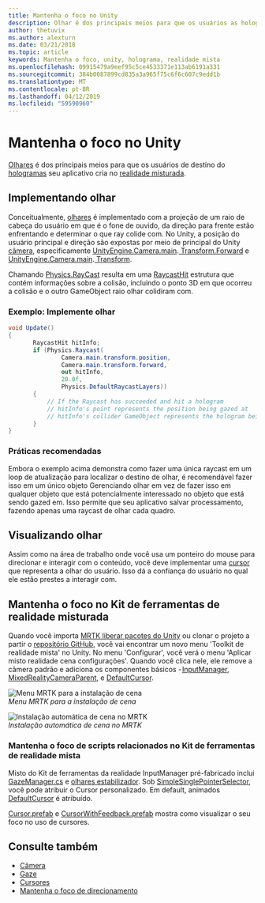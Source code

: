 ```yaml
---
title: Mantenha o foco no Unity
description: Olhar é dos principais meios para que os usuários as hologramas que seu aplicativo cria na realidade mista de destino.
author: thetuvix
ms.author: alexturn
ms.date: 03/21/2018
ms.topic: article
keywords: Mantenha o foco, unity, holograma, realidade mista
ms.openlocfilehash: 09915479a9eef95c5ce4533371e113ab6191a331
ms.sourcegitcommit: 384b0087899cd835a3a965f75c6f6c607c9edd1b
ms.translationtype: MT
ms.contentlocale: pt-BR
ms.lasthandoff: 04/12/2019
ms.locfileid: "59590960"
---
```

# <a name="gaze-in-unity"></a>Mantenha o foco no Unity

[Olhares](gaze.md) é dos principais meios para que os usuários de destino do [hologramas](hologram.md) seu aplicativo cria no [realidade misturada](mixed-reality.md).

## <a name="implementing-gaze"></a>Implementando olhar

Conceitualmente, [olhares](gaze.md) é implementado com a projeção de um raio de cabeça do usuário em que é o fone de ouvido, da direção para frente estão enfrentando e determinar o que ray colide com. No Unity, a posição do usuário principal e direção são expostas por meio de principal do Unity [câmera](camera-in-unity.md), especificamente [UnityEngine.Camera.main](http://docs.unity3d.com/ScriptReference/Camera-main.html).[ Transform.Forward](http://docs.unity3d.com/ScriptReference/Transform-forward.html) e [UnityEngine.Camera.main](http://docs.unity3d.com/ScriptReference/Camera-main.html).[ Transform](http://docs.unity3d.com/ScriptReference/Transform-position.html).

Chamando [Physics.RayCast](http://docs.unity3d.com/ScriptReference/Physics.Raycast.html) resulta em uma [RaycastHit](http://docs.unity3d.com/ScriptReference/RaycastHit.html) estrutura que contém informações sobre a colisão, incluindo o ponto 3D em que ocorreu a colisão e o outro GameObject raio olhar colidiram com.

### <a name="example-implement-gaze"></a>Exemplo: Implemente olhar

```cs
void Update()
{
       RaycastHit hitInfo;
       if (Physics.Raycast(
               Camera.main.transform.position,
               Camera.main.transform.forward,
               out hitInfo,
               20.0f,
               Physics.DefaultRaycastLayers))
       {
           // If the Raycast has succeeded and hit a hologram
           // hitInfo's point represents the position being gazed at
           // hitInfo's collider GameObject represents the hologram being gazed at
       }
}
```

### <a name="best-practices"></a>Práticas recomendadas

Embora o exemplo acima demonstra como fazer uma única raycast em um loop de atualização para localizar o destino de olhar, é recomendável fazer isso em um único objeto Gerenciando olhar em vez de fazer isso em qualquer objeto que está potencialmente interessado no objeto que está sendo gazed em. Isso permite que seu aplicativo salvar processamento, fazendo apenas uma raycast de olhar cada quadro.

## <a name="visualizing-gaze"></a>Visualizando olhar

Assim como na área de trabalho onde você usa um ponteiro do mouse para direcionar e interagir com o conteúdo, você deve implementar uma [cursor](cursors.md) que representa a olhar do usuário. Isso dá a confiança do usuário no qual ele estão prestes a interagir com.

## <a name="gaze-in-mixed-reality-toolkit"></a>Mantenha o foco no Kit de ferramentas de realidade misturada
Quando você importa [MRTK liberar pacotes do Unity](https://github.com/Microsoft/MixedRealityToolkit-Unity/releases) ou clonar o projeto a partir o [repositório GitHub](https://github.com/Microsoft/MixedRealityToolkit-Unity), você vai encontrar um novo menu 'Toolkit de realidade mista' no Unity. No menu 'Configurar', você verá o menu 'Aplicar misto realidade cena configurações'. Quando você clica nele, ele remove a câmera padrão e adiciona os componentes básicos - [InputManager](https://github.com/Microsoft/MixedRealityToolkit-Unity/blob/htk_release/Assets/HoloToolkit/Input/Prefabs/InputManager.prefab), [MixedRealityCameraParent](https://github.com/Microsoft/MixedRealityToolkit-Unity/blob/htk_release/Assets/HoloToolkit/Input/Prefabs/MixedRealityCameraParent.prefab), e [DefaultCursor](https://github.com/Microsoft/MixedRealityToolkit-Unity/blob/htk_release/Assets/HoloToolkit/Input/Prefabs/Cursor/DefaultCursor.prefab).

![Menu MRTK para a instalação de cena](images/MRTK_Input_Menu.png)<br>
*Menu MRTK para a instalação de cena*

![Instalação automática de cena no MRTK](images/MRTK_HowTo_Input1.png)<br>
*Instalação automática de cena no MRTK*

### <a name="gaze-related-scripts-in-mixed-reality-toolkit"></a>Mantenha o foco de scripts relacionados no Kit de ferramentas de realidade mista
Misto do Kit de ferramentas da realidade InputManager pré-fabricado inclui [GazeManager.cs](https://github.com/Microsoft/MixedRealityToolkit-Unity/blob/htk_release/Assets/HoloToolkit/Input/Scripts/Gaze/GazeManager.cs) e [olhares estabilizador](https://github.com/Microsoft/MixedRealityToolkit-Unity/blob/htk_release/Assets/HoloToolkit/Input/Scripts/Gaze/GazeStabilizer.cs). Sob [SimpleSinglePointerSelector](https://github.com/Microsoft/MixedRealityToolkit-Unity/blob/htk_release/Assets/HoloToolkit/Input/Scripts/Focus/SimpleSinglePointerSelector.cs), você pode atribuir o Cursor personalizado. Em default, animados [DefaultCursor](https://github.com/Microsoft/MixedRealityToolkit-Unity/blob/htk_release/Assets/HoloToolkit/Input/Prefabs/Cursor/DefaultCursor.prefab) é atribuído.

[Cursor.prefab](https://github.com/Microsoft/MixedRealityToolkit-Unity/tree/htk_release/Assets/HoloToolkit/Input/Prefabs/Cursor) e [CursorWithFeedback.prefab](https://github.com/Microsoft/MixedRealityToolkit-Unity/tree/htk_release/Assets/HoloToolkit/Input/Prefabs/Cursor) mostra como visualizar o seu foco no uso de cursores.

## <a name="see-also"></a>Consulte também
* [Câmera](camera-in-unity.md)
* [Gaze](gaze.md)
* [Cursores](cursors.md)
* [Mantenha o foco de direcionamento](gaze-targeting.md)
